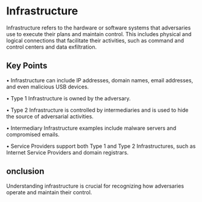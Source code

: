 # Infrastructure  

Infrastructure refers to the hardware or software systems that adversaries use to execute their plans and maintain control. This includes physical and logical connections that facilitate their activities, such as command and control centers and data exfiltration. 

## Key Points 
• Infrastructure can include IP addresses, domain names, email addresses, and even malicious USB devices. 

• Type 1 Infrastructure is owned by the adversary. 

• Type 2 Infrastructure is controlled by intermediaries and is used to hide the source of adversarial activities. 

• Intermediary Infrastructure examples include malware servers and compromised emails. 

• Service Providers support both Type 1 and Type 2 Infrastructures, such as Internet Service Providers and domain registrars. 

## onclusion 

Understanding infrastructure is crucial for recognizing how adversaries operate and maintain their control.